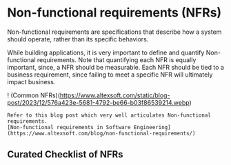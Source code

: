 # Non-functional requirements (NFRs)
Non-functional requirements are specifications that describe how a system should operate, rather than its specific behaviors.

While building applications, it is very important to define and quantify Non-functional requirements. Note that quantifying each NFR is equally important, since, a NFR should be measurable. Each NFR should be tied to a business requirement, since failing to meet a specific NFR will ultimately impact business.


! (Common NFRs)(https://www.altexsoft.com/static/blog-post/2023/12/576a423e-5681-4792-be66-b03f86539214.webp)

```
Refer to this blog post which very well articulates Non-functional requirements. 
[Non-functional requirements in Software Engineering] (https://www.altexsoft.com/blog/non-functional-requirements/)
```

## Curated Checklist of NFRs
